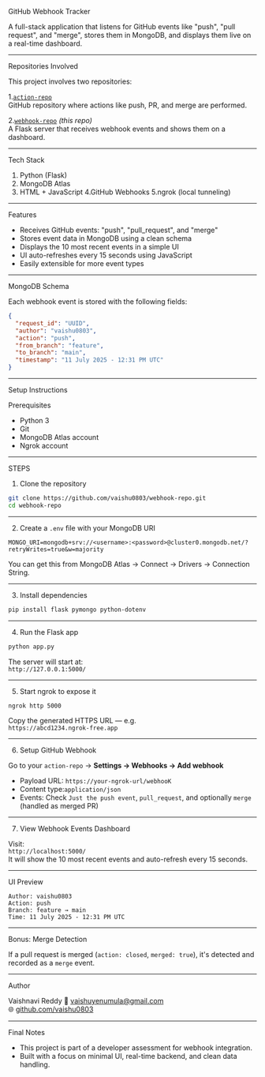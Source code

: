  GitHub Webhook Tracker

A full-stack application that listens for GitHub events like "push", "pull request", and "merge", stores them in MongoDB, and displays them live on a real-time dashboard.

____________________________________________________________________________________________________________________________________________________________________________________________________________________

Repositories Involved

This project involves two repositories:

1.[`action-repo`](https://github.com/vaishu0803/action-repo)  
   GitHub repository where actions like push, PR, and merge are performed.

2.[`webhook-repo`](https://github.com/vaishu0803/webhook-repo) _(this repo)_  
   A Flask server that receives webhook events and shows them on a dashboard.

____________________________________________________________________________________________________________________________________________________________________________________________________________________

 Tech Stack

1. Python (Flask)
2. MongoDB Atlas
3. HTML + JavaScript
4.GitHub Webhooks
5.ngrok (local tunneling)

____________________________________________________________________________________________________________________________________________________________________________________________________________________

 Features

- Receives GitHub events: "push", "pull_request", and "merge"
- Stores event data in MongoDB using a clean schema
- Displays the 10 most recent events in a simple UI
- UI auto-refreshes every 15 seconds using JavaScript
- Easily extensible for more event types

____________________________________________________________________________________________________________________________________________________________________________________________________________________

MongoDB Schema

Each webhook event is stored with the following fields:

```json
{
  "request_id": "UUID",
  "author": "vaishu0803",
  "action": "push",
  "from_branch": "feature",
  "to_branch": "main",
  "timestamp": "11 July 2025 - 12:31 PM UTC"
}
```
____________________________________________________________________________________________________________________________________________________________________________________________________________________



 Setup Instructions

Prerequisites
- Python 3
- Git
- MongoDB Atlas account
- Ngrok account

____________________________________________________________________________________________________________________________________________________________________________________________________________________

STEPS 
1. Clone the repository

```bash
git clone https://github.com/vaishu0803/webhook-repo.git
cd webhook-repo
```

---

2. Create a `.env` file with your MongoDB URI

```
MONGO_URI=mongodb+srv://<username>:<password>@cluster0.mongodb.net/?retryWrites=true&w=majority
```

You can get this from MongoDB Atlas → Connect → Drivers → Connection String.

---

3. Install dependencies

```bash
pip install flask pymongo python-dotenv
```

---

 4. Run the Flask app

```bash
python app.py
```

The server will start at:  
`http://127.0.0.1:5000/`

---

5. Start ngrok to expose it

```bash
ngrok http 5000
```

Copy the generated HTTPS URL — e.g.  
`https://abcd1234.ngrok-free.app`

---

6. Setup GitHub Webhook

Go to your `action-repo` → **Settings → Webhooks → Add webhook**

- Payload URL: `https://your-ngrok-url/webhooK`
- Content type:`application/json`
- Events: Check `Just the push event`, `pull_request`, and optionally `merge` (handled as merged PR)

---

7. View Webhook Events Dashboard

Visit:  
`http://localhost:5000/`  
It will show the 10 most recent events and auto-refresh every 15 seconds.

---

 UI Preview

```
Author: vaishu0803  
Action: push  
Branch: feature → main  
Time: 11 July 2025 - 12:31 PM UTC  
```

---

 Bonus: Merge Detection

If a pull request is merged (`action: closed`, `merged: true`), it's detected and recorded as a `merge` event.

____________________________________________________________________________________________________________________________________________________________________________________________________________________

 Author

  Vaishnavi Reddy 
📧 vaishuyenumula@gmail.com  
🌐 [github.com/vaishu0803](https://github.com/vaishu0803)

____________________________________________________________________________________________________________________________________________________________________________________________________________________

 Final Notes

- This project is part of a developer assessment for webhook integration.
- Built with a focus on minimal UI, real-time backend, and clean data handling.
